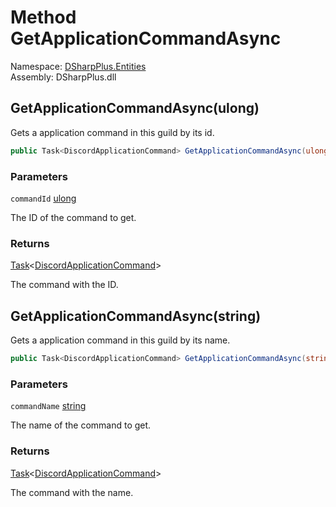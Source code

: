 # Method GetApplicationCommandAsync

Namespace: [DSharpPlus.Entities](DSharpPlus.Entities.md)  
Assembly: DSharpPlus.dll

## <a id="DSharpPlus_Entities_DiscordGuild_GetApplicationCommandAsync_System_UInt64_"></a>GetApplicationCommandAsync\(ulong\)

Gets a application command in this guild by its id.

```csharp
public Task<DiscordApplicationCommand> GetApplicationCommandAsync(ulong commandId)
```

### Parameters

`commandId` [ulong](https://learn.microsoft.com/dotnet/api/system.uint64)

The ID of the command to get.

### Returns

[Task](https://learn.microsoft.com/dotnet/api/system.threading.tasks.task\-1)<[DiscordApplicationCommand](DSharpPlus.Entities.DiscordApplicationCommand.md)\>

The command with the ID.

## <a id="DSharpPlus_Entities_DiscordGuild_GetApplicationCommandAsync_System_String_"></a>GetApplicationCommandAsync\(string\)

Gets a application command in this guild by its name.

```csharp
public Task<DiscordApplicationCommand> GetApplicationCommandAsync(string commandName)
```

### Parameters

`commandName` [string](https://learn.microsoft.com/dotnet/api/system.string)

The name of the command to get.

### Returns

[Task](https://learn.microsoft.com/dotnet/api/system.threading.tasks.task\-1)<[DiscordApplicationCommand](DSharpPlus.Entities.DiscordApplicationCommand.md)\>

The command with the name.

